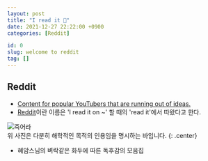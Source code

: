 ```yaml
---
layout: post
title: "I read it 📘"
date: 2021-12-27 22:22:00 +0900
categories: [Reddit]

id: 0
slug: welcome to reddit
tag: []
---
```


## Reddit
 - [Content for popular YouTubers that are running out of ideas.](https://www.urbandictionary.com/define.php?term=Reddit)  
 - [Reddit](https://www.reddit.com/)이란 이름은 'I read it on ~' 할 때의 'read it'에서 따왔다고 한다.


![죽어라](https://i.postimg.cc/wBd3ymTk/image.jpg)  
위 사진은 다분히 해학적인 목적의 인용임을 명시하는 바입니다.
{: .center}  

- 혜암스님의 벼락같은 화두에 따른 독후감의 모음집